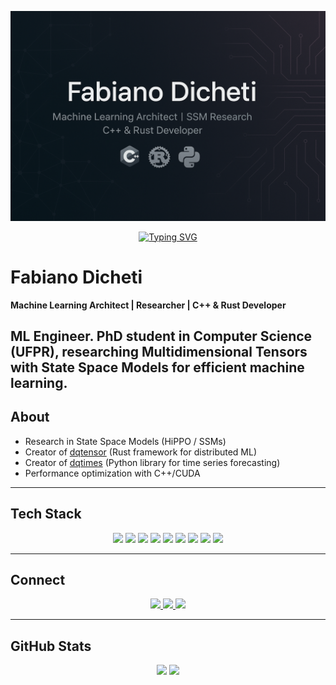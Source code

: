 ![Header](https://github.com/FabianoDicheti/FabianoDicheti/blob/main/fabiano_github_header.png)

<div align="center">

[![Typing SVG](https://readme-typing-svg.herokuapp.com?font=Fira+Code&size=25&duration=3000&pause=1000&color=58A6FF&center=true&vCenter=true&width=500&lines=ML+Architect;SSM+For+ML+Research;C%2B%2B+%26+Rust)](https://git.io/typing-svg)

</div>

# Fabiano Dicheti

**Machine Learning Architect | Researcher | C++ & Rust Developer**

ML Engineer. PhD student in Computer Science (UFPR), researching **Multidimensional Tensors with State Space Models** for efficient machine learning.
---

## About

- Research in State Space Models (HiPPO / SSMs)  
- Creator of [dqtensor](https://github.com/FabianoDicheti/dqtensor) (Rust framework for distributed ML)  
- Creator of [dqtimes](https://github.com/FabianoDicheti/dqtimes) (Python library for time series forecasting)  
- Performance optimization with C++/CUDA  

---

## Tech Stack  

<p align="center">
  <img src="https://img.shields.io/badge/C++-00599C?style=flat-square&logo=cplusplus&logoColor=white"/>
  <img src="https://img.shields.io/badge/Rust-000000?style=flat-square&logo=rust&logoColor=white"/>
  <img src="https://img.shields.io/badge/Python-3776AB?style=flat-square&logo=python&logoColor=white"/>
  <img src="https://img.shields.io/badge/TensorFlow-FF6F00?style=flat-square&logo=tensorflow&logoColor=white"/>
  <img src="https://img.shields.io/badge/PyTorch-EE4C2C?style=flat-square&logo=pytorch&logoColor=white"/>
  <img src="https://img.shields.io/badge/CUDA-76B900?style=flat-square&logo=nvidia&logoColor=white"/>
  <img src="https://img.shields.io/badge/AWS-232F3E?style=flat-square&logo=amazon-aws&logoColor=white"/>
  <img src="https://img.shields.io/badge/Docker-2496ED?style=flat-square&logo=docker&logoColor=white"/>
  <img src="https://img.shields.io/badge/MLflow-0194E2?style=flat-square&logo=mlflow&logoColor=white"/>
</p>  

---

## Connect  

<p align="center">
  <a href="https://linkedin.com/in/fabiano-dicheti-mleng">
    <img src="https://img.shields.io/badge/LinkedIn-0077B5?style=for-the-badge&logo=linkedin&logoColor=white"/>
  </a>
  <a href="mailto:fabiano.dicheti@gmail.com">
    <img src="https://img.shields.io/badge/Email-D14836?style=for-the-badge&logo=gmail&logoColor=white"/>
  </a>
  <a href="https://fabianodicheti.github.io/dqtensor/">
    <img src="https://img.shields.io/badge/Website-000000?style=for-the-badge&logo=github&logoColor=white"/>
  </a>
</p>  

---

## GitHub Stats  

<div align="center">

<img height="170em" src="https://github-readme-stats.vercel.app/api?username=FabianoDicheti&show_icons=true&theme=tokyonight&include_all_commits=true&count_private=true"/>  
<img height="170em" src="https://github-readme-stats.vercel.app/api/top-langs/?username=FabianoDicheti&layout=compact&langs_count=6&theme=tokyonight"/>  

</div>  

